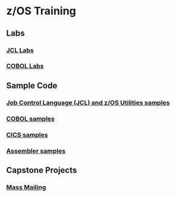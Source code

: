 # z/OS Training

## Labs

### [JCL Labs](labs/JCL_Labs.md)

### [COBOL Labs](labs/COBOL_Labs.md)

## Sample Code 

### [Job Control Language (JCL) and z/OS Utilities samples](jcl/JCL_Samples.md)

### [COBOL samples](cobol/COBOL_Samples.md)

### [CICS samples](cics/CICS_Samples.md)

### [Assembler samples](asm/Assembler_Samples.md)

## Capstone Projects

### [Mass Mailing](capstone/Mass_Mailing.md)
